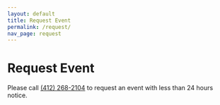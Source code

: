```yaml
---
layout: default
title: Request Event
permalink: /request/
nav_page: request
---
```


<h1>Request Event</h1>

<div class="alert alert-danger" role="alert">
  Please call <a href="tel:+14122682104" class="user-select-all">(412) 268-2104</a> to request an event with less than 24 hours notice.
</div>
